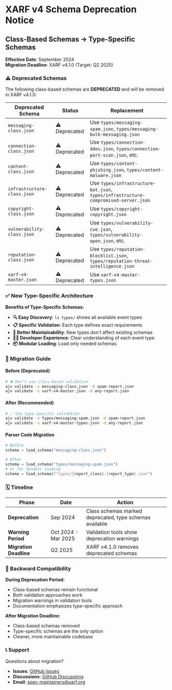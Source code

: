 # XARF v4 Schema Deprecation Notice

## Class-Based Schemas → Type-Specific Schemas

**Effective Date**: September 2024  
**Migration Deadline**: XARF v4.1.0 (Target: Q2 2025)

### ⚠️ Deprecated Schemas

The following class-based schemas are **DEPRECATED** and will be removed in XARF v4.1.0:

| Deprecated Schema | Status | Replacement |
|------------------|---------|-------------|
| `messaging-class.json` | ⚠️ Deprecated | Use `types/messaging-spam.json`, `types/messaging-bulk-messaging.json` |
| `connection-class.json` | ⚠️ Deprecated | Use `types/connection-ddos.json`, `types/connection-port-scan.json`, etc. |
| `content-class.json` | ⚠️ Deprecated | Use `types/content-phishing.json`, `types/content-malware.json` |
| `infrastructure-class.json` | ⚠️ Deprecated | Use `types/infrastructure-bot.json`, `types/infrastructure-compromised-server.json` |
| `copyright-class.json` | ⚠️ Deprecated | Use `types/copyright-copyright.json` |
| `vulnerability-class.json` | ⚠️ Deprecated | Use `types/vulnerability-cve.json`, `types/vulnerability-open.json`, etc. |
| `reputation-class.json` | ⚠️ Deprecated | Use `types/reputation-blocklist.json`, `types/reputation-threat-intelligence.json` |
| `xarf-v4-master.json` | ⚠️ Deprecated | Use `xarf-v4-master-types.json` |

### ✅ New Type-Specific Architecture

**Benefits of Type-Specific Schemas:**
- **🔍 Easy Discovery**: `ls types/` shows all available event types
- **📋 Specific Validation**: Each type defines exact requirements
- **🔧 Better Maintainability**: New types don't affect existing schemas  
- **👨‍💻 Developer Experience**: Clear understanding of each event type
- **📦 Modular Loading**: Load only needed schemas

### 🚀 Migration Guide

#### Before (Deprecated)
```bash
# ❌ Don't use class-based validation
ajv validate -s messaging-class.json -d spam-report.json
ajv validate -s xarf-v4-master.json -d any-report.json
```

#### After (Recommended)
```bash
# ✅ Use type-specific validation
ajv validate -s types/messaging-spam.json -d spam-report.json
ajv validate -s xarf-v4-master-types.json -d any-report.json
```

#### Parser Code Migration
```python
# Before
schema = load_schema("messaging-class.json")

# After  
schema = load_schema("types/messaging-spam.json")
# or for dynamic loading
schema = load_schema(f"types/{report_class}-{report_type}.json")
```

### 🗓️ Timeline

| Phase | Date | Action |
|-------|------|--------|
| **Deprecation** | Sep 2024 | Class schemas marked deprecated, type schemas available |
| **Warning Period** | Oct 2024 - Mar 2025 | Validation tools show deprecation warnings |
| **Migration Deadline** | Q2 2025 | XARF v4.1.0 removes deprecated schemas |

### 🔄 Backward Compatibility

**During Deprecation Period:**
- Class-based schemas remain functional
- Both validation approaches work
- Migration warnings in validation tools
- Documentation emphasizes type-specific approach

**After Migration Deadline:**
- Class-based schemas removed
- Type-specific schemas are the only option
- Cleaner, more maintainable codebase

### 📞 Support

Questions about migration?
- **Issues**: [GitHub Issues](https://github.com/xarf/xarf-spec/issues)
- **Discussions**: [GitHub Discussions](https://github.com/xarf/xarf-spec/discussions)
- **Email**: [spec-maintainers@xarf.org](mailto:spec-maintainers@xarf.org)